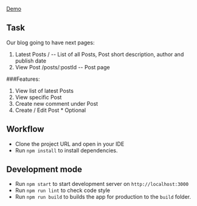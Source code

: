 [Demo](https://irakalmykova.github.io/react_redux_router_list-of-posts/#/)

## Task 

Our blog going to have next pages:

1. Latest Posts / -- List of all Posts, Post short description, author and publish date
1. View Post /posts/:postId -- Post page

###Features:

1. View list of latest Posts
1. View specific Post
1. Create new comment under Post
1. Create / Edit Post * Optional


## Workflow

- Clone the project URL and open in your IDE
- Run `npm install` to install dependencies.

## Development mode 

- Run `npm start` to start development server on `http://localhost:3000`
- Run `npm run lint` to check code style
- Run `npm run build` to builds the app for production to the `build` folder.
